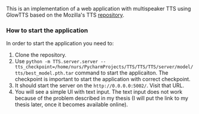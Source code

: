 This is an implementation of a web application with multispeaker TTS using GlowTTS based on the Mozilla's TTS [repository](https://github.com/mozilla/TTS).

### How to start the application

In order to start the application you need to:
1. Clone the repository.
2. Use `python -m TTS.server.server --tts_checkpoint=/home/nurs/PycharmProjects/TTS/TTS/TTS/server/model/tts/best_model.pth.tar` command to start the applicaiton. The checkpoint is important to start the application with correct checkpoint.
3. It should start the server on the `http://0.0.0.0:5002/`. Visit that URL.
4. You will see a simple UI with text input. The text input does not work because of the problem described in my thesis (I will put the link to my thesis later, once it becomes available online).

